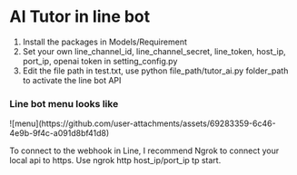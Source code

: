 <h1> AI Tutor in line bot </h1>

1. Install the packages in Models/Requirement
2. Set your own line_channel_id, line_channel_secret, line_token, host_ip, port_ip, openai token in setting_config.py
3. Edit the file path in test.txt, use python file_path/tutor_ai.py folder_path to activate the line bot API

<h3> Line bot menu looks like </h3>
![menu](https://github.com/user-attachments/assets/69283359-6c46-4e9b-9f4c-a091d8bf41d8)

To connect to the webhook in Line, I recommend Ngrok to connect your local api to https.
Use ngrok http host_ip/port_ip tp start.

